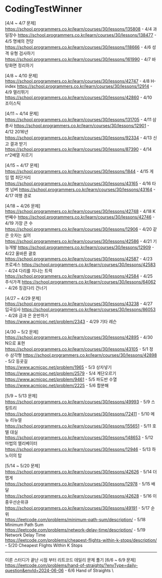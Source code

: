 # CodingTestWinner
[4/4 ~ 4/7 문제]<br/>
https://school.programmers.co.kr/learn/courses/30/lessons/135808 - 4/4 과일장수
https://school.programmers.co.kr/learn/courses/30/lessons/138477 - 4/5 명예의 전당
https://school.programmers.co.kr/learn/courses/30/lessons/118666 - 4/6 성격 유형 검사하기
https://school.programmers.co.kr/learn/courses/30/lessons/161990 - 4/7 바탕화면 정리하기

[4/8 ~ 4/10 문제]<br/>
https://school.programmers.co.kr/learn/courses/30/lessons/42747 - 4/8 H-index
https://school.programmers.co.kr/learn/courses/30/lessons/12914 - 4/9 멀리뛰기
https://school.programmers.co.kr/learn/courses/30/lessons/42860 - 4/10 조이스틱

[4/11 ~ 4/14 문제]<br/>
https://school.programmers.co.kr/learn/courses/30/lessons/131705 - 4/11 삼총사
https://school.programmers.co.kr/learn/courses/30/lessons/12901 - 4/12 2016년
https://school.programmers.co.kr/learn/courses/30/lessons/92334 - 4/13 신고 결과 받기
https://school.programmers.co.kr/learn/courses/30/lessons/87390 - 4/14 n^2배열 자르기

[4/15 ~ 4/17 문제]<br/>
https://school.programmers.co.kr/learn/courses/30/lessons/1844 - 4/15 게임 맵 최단거리
https://school.programmers.co.kr/learn/courses/30/lessons/43165 - 4/16 타겟 넘버
https://school.programmers.co.kr/learn/courses/30/lessons/43164 - 4/17 여행 경로

[4/18 ~ 4/26 문제]<br/>
https://school.programmers.co.kr/learn/courses/30/lessons/42748 - 4/18 K번째수
https://school.programmers.co.kr/learn/courses/30/lessons/42746 - 4/19 가장 큰 수
https://school.programmers.co.kr/learn/courses/30/lessons/12906 - 4/20 같은 숫자는 싫어
https://school.programmers.co.kr/learn/courses/30/lessons/42586 - 4/21 기능개발
https://school.programmers.co.kr/learn/courses/30/lessons/12909 - 4/22 올바른 괄호
https://school.programmers.co.kr/learn/courses/30/lessons/42587 - 4/23 프로세스
https://school.programmers.co.kr/learn/courses/30/lessons/42583 - 4/24 다리를 지나는 트럭
https://school.programmers.co.kr/learn/courses/30/lessons/42584 - 4/25 주식가격
https://school.programmers.co.kr/learn/courses/30/lessons/64062 - 4/26 징검다리 건너기

[4/27 ~ 4/29 문제]<br/>
https://school.programmers.co.kr/learn/courses/30/lessons/43238 - 4/27 입국심사
https://school.programmers.co.kr/learn/courses/30/lessons/86053 - 4/28 금과 은 운반하기 \
https://www.acmicpc.net/problem/2343 - 4/29 기타 레슨 

[4/30 ~ 5/2 문제]<br/>
https://school.programmers.co.kr/learn/courses/30/lessons/42895 - 4/30 N으로 표현
https://school.programmers.co.kr/learn/courses/30/lessons/43105 - 5/1 정수 삼각형
https://school.programmers.co.kr/learn/courses/30/lessons/42898 - 5/2 등굣길 \
https://www.acmicpc.net/problem/1965 - 5/3 상자넣기 \
https://www.acmicpc.net/problem/2579 - 5/4 계단오르기 \
https://www.acmicpc.net/problem/9461 - 5/5 파도반 수열 \
https://www.acmicpc.net/problem/2225 - 5/6 합분해

[5/9 ~ 5/13 문제]<br/>
https://school.programmers.co.kr/learn/courses/30/lessons/49993 - 5/9 스킬트리 \
https://school.programmers.co.kr/learn/courses/30/lessons/72411 - 5/10 메뉴 리뉴얼 \
https://school.programmers.co.kr/learn/courses/30/lessons/155651 - 5/11 호텔 대실 \
https://school.programmers.co.kr/learn/courses/30/lessons/148653 - 5/12 마법의 엘리베이터 \
https://school.programmers.co.kr/learn/courses/30/lessons/12946 - 5/13 하노이의 탑

[5/14 ~ 5/20 문제]<br/>
https://school.programmers.co.kr/learn/courses/30/lessons/42626 - 5/14 더 맵게 \
https://school.programmers.co.kr/learn/courses/30/lessons/12978 - 5/15 배달 \
https://school.programmers.co.kr/learn/courses/30/lessons/42628 - 5/16 이중우선순위큐 \
https://school.programmers.co.kr/learn/courses/30/lessons/49191 - 5/17 순위 \
https://leetcode.com/problems/minimum-path-sum/description/ - 5/18 Minimum Path Sum \
https://leetcode.com/problems/network-delay-time/description/ - 5/19 Network Delay Time \
https://leetcode.com/problems/cheapest-flights-within-k-stops/description/ - 5/20 Cheapest Flights Within K Stops

---
이론 스터디가 끝난 시점 부터 리트코드 데일리 문제 풀기
[6/6 ~ 6/9 문제]<br/>
https://leetcode.com/problems/hand-of-straights/?envType=daily-question&envId=2024-06-06 - 6/6 Hand of Straights \
